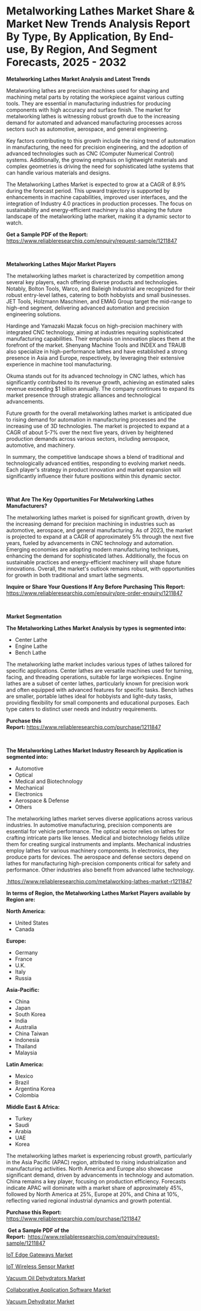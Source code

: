 <p><h1>Metalworking Lathes Market Share & Market New Trends Analysis Report By Type, By Application, By End-use, By Region, And Segment Forecasts, 2025 - 2032</h1></p><p><strong>Metalworking Lathes Market Analysis and Latest Trends</strong></p>
<p><p>Metalworking lathes are precision machines used for shaping and machining metal parts by rotating the workpiece against various cutting tools. They are essential in manufacturing industries for producing components with high accuracy and surface finish. The market for metalworking lathes is witnessing robust growth due to the increasing demand for automated and advanced manufacturing processes across sectors such as automotive, aerospace, and general engineering.</p><p>Key factors contributing to this growth include the rising trend of automation in manufacturing, the need for precision engineering, and the adoption of advanced technologies such as CNC (Computer Numerical Control) systems. Additionally, the growing emphasis on lightweight materials and complex geometries is driving the need for sophisticated lathe systems that can handle various materials and designs.</p><p>The Metalworking Lathes Market is expected to grow at a CAGR of 8.9% during the forecast period. This upward trajectory is supported by enhancements in machine capabilities, improved user interfaces, and the integration of Industry 4.0 practices in production processes. The focus on sustainability and energy-efficient machinery is also shaping the future landscape of the metalworking lathe market, making it a dynamic sector to watch.</p></p>
<p><strong>Get a Sample PDF of the Report:&nbsp;</strong> <a href="https://www.reliableresearchiq.com/enquiry/request-sample/1211847?utm_campaign=1144&utm_medium=2&utm_source=Github&utm_content=ia&utm_term=24032025&utm_id=metalworking-lathes">https://www.reliableresearchiq.com/enquiry/request-sample/1211847</a></p>
<p>&nbsp;</p>
<p><strong>Metalworking Lathes Major Market Players</strong></p>
<p><p>The metalworking lathes market is characterized by competition among several key players, each offering diverse products and technologies. Notably, Bolton Tools, Warco, and Baileigh Industrial are recognized for their robust entry-level lathes, catering to both hobbyists and small businesses. JET Tools, Holzmann Maschinen, and EMAG Group target the mid-range to high-end segment, delivering advanced automation and precision engineering solutions.</p><p>Hardinge and Yamazaki Mazak focus on high-precision machinery with integrated CNC technology, aiming at industries requiring sophisticated manufacturing capabilities. Their emphasis on innovation places them at the forefront of the market. Shenyang Machine Tools and INDEX and TRAUB also specialize in high-performance lathes and have established a strong presence in Asia and Europe, respectively, by leveraging their extensive experience in machine tool manufacturing.</p><p>Okuma stands out for its advanced technology in CNC lathes, which has significantly contributed to its revenue growth, achieving an estimated sales revenue exceeding $1 billion annually. The company continues to expand its market presence through strategic alliances and technological advancements.</p><p>Future growth for the overall metalworking lathes market is anticipated due to rising demand for automation in manufacturing processes and the increasing use of 3D technologies. The market is projected to expand at a CAGR of about 5-7% over the next five years, driven by heightened production demands across various sectors, including aerospace, automotive, and machinery.</p><p>In summary, the competitive landscape shows a blend of traditional and technologically advanced entities, responding to evolving market needs. Each player's strategy in product innovation and market expansion will significantly influence their future positions within this dynamic sector.</p></p>
<p>&nbsp;</p>
<p><strong>What Are The Key Opportunities For Metalworking Lathes Manufacturers?</strong></p>
<p><p>The metalworking lathes market is poised for significant growth, driven by the increasing demand for precision machining in industries such as automotive, aerospace, and general manufacturing. As of 2023, the market is projected to expand at a CAGR of approximately 5% through the next five years, fueled by advancements in CNC technology and automation. Emerging economies are adopting modern manufacturing techniques, enhancing the demand for sophisticated lathes. Additionally, the focus on sustainable practices and energy-efficient machinery will shape future innovations. Overall, the market's outlook remains robust, with opportunities for growth in both traditional and smart lathe segments.</p></p>
<p><strong>Inquire or Share Your Questions If Any Before Purchasing This Report:</strong> <a href="https://www.reliableresearchiq.com/enquiry/pre-order-enquiry/1211847?utm_campaign=1144&utm_medium=2&utm_source=Github&utm_content=ia&utm_term=24032025&utm_id=metalworking-lathes">https://www.reliableresearchiq.com/enquiry/pre-order-enquiry/1211847</a></p>
<p>&nbsp;</p>
<p><strong>Market Segmentation</strong></p>
<p><strong>The Metalworking Lathes Market Analysis by types is segmented into:</strong></p>
<p><ul><li>Center Lathe</li><li>Engine Lathe</li><li>Bench Lathe</li></ul></p>
<p><p>The metalworking lathe market includes various types of lathes tailored for specific applications. Center lathes are versatile machines used for turning, facing, and threading operations, suitable for large workpieces. Engine lathes are a subset of center lathes, particularly known for precision work and often equipped with advanced features for specific tasks. Bench lathes are smaller, portable lathes ideal for hobbyists and light-duty tasks, providing flexibility for small components and educational purposes. Each type caters to distinct user needs and industry requirements.</p></p>
<p><strong>Purchase this Report:&nbsp;</strong><a href="https://www.reliableresearchiq.com/purchase/1211847?utm_campaign=1144&utm_medium=2&utm_source=Github&utm_content=ia&utm_term=24032025&utm_id=metalworking-lathes">https://www.reliableresearchiq.com/purchase/1211847</a></p>
<p>&nbsp;</p>
<p><strong>The Metalworking Lathes Market Industry Research by Application is segmented into:</strong></p>
<p><ul><li>Automotive</li><li>Optical</li><li>Medical and Biotechnology</li><li>Mechanical</li><li>Electronics</li><li>Aerospace & Defense</li><li>Others</li></ul></p>
<p><p>The metalworking lathes market serves diverse applications across various industries. In automotive manufacturing, precision components are essential for vehicle performance. The optical sector relies on lathes for crafting intricate parts like lenses. Medical and biotechnology fields utilize them for creating surgical instruments and implants. Mechanical industries employ lathes for various machinery components. In electronics, they produce parts for devices. The aerospace and defense sectors depend on lathes for manufacturing high-precision components critical for safety and performance. Other industries also benefit from advanced lathe technology.</p></p>
<p><a href="https://www.reliableresearchiq.com/metalworking-lathes-market-r1211847?utm_campaign=1144&utm_medium=2&utm_source=Github&utm_content=ia&utm_term=24032025&utm_id=metalworking-lathes">&nbsp;https://www.reliableresearchiq.com/metalworking-lathes-market-r1211847</a></p>
<p><strong>In terms of Region, the Metalworking Lathes Market Players available by Region are:</strong></p>
<p>
    <p> <strong> North America: </strong>
        <ul>
            <li>United States</li>
            <li>Canada</li>
        </ul>
        </p> 
    <p> <strong> Europe: </strong>
        <ul>
            <li>Germany</li>
            <li>France</li>
            <li>U.K.</li>
            <li>Italy</li>
            <li>Russia</li>
        </ul>
        </p> 
    <p> <strong> Asia-Pacific: </strong>
        <ul>
            <li>China</li>
            <li>Japan</li>
            <li>South Korea</li>
            <li>India</li>
            <li>Australia</li>
            <li>China Taiwan</li>
            <li>Indonesia</li>
            <li>Thailand</li>
            <li>Malaysia</li>
        </ul>
        </p> 
    <p> <strong> Latin America: </strong>
        <ul>
            <li>Mexico</li>
            <li>Brazil</li>
            <li>Argentina Korea</li>
            <li>Colombia</li>
        </ul>
        </p> 
    <p> <strong> Middle East & Africa: </strong>
        <ul>
            <li>Turkey</li>
            <li>Saudi</li>
            <li>Arabia</li>
            <li>UAE</li>
            <li>Korea</li>
        </ul>
    </p>
    </p>
<p><p>The metalworking lathes market is experiencing robust growth, particularly in the Asia Pacific (APAC) region, attributed to rising industrialization and manufacturing activities. North America and Europe also showcase significant demand, driven by advancements in technology and automation. China remains a key player, focusing on production efficiency. Forecasts indicate APAC will dominate with a market share of approximately 45%, followed by North America at 25%, Europe at 20%, and China at 10%, reflecting varied regional industrial dynamics and growth potential.</p></p>
<p><strong>Purchase this Report: </strong><a href="https://www.reliableresearchiq.com/purchase/1211847?utm_campaign=1144&utm_medium=2&utm_source=Github&utm_content=ia&utm_term=24032025&utm_id=metalworking-lathes">https://www.reliableresearchiq.com/purchase/1211847</a></p>
<p>&nbsp;<strong>Get a Sample PDF of the Report:&nbsp;&nbsp;</strong><a href="https://www.reliableresearchiq.com/enquiry/request-sample/1211847?utm_campaign=1144&utm_medium=2&utm_source=Github&utm_content=ia&utm_term=24032025&utm_id=metalworking-lathes">https://www.reliableresearchiq.com/enquiry/request-sample/1211847</a></p>
<p><strong></strong></p>
<p><p><a href="https://github.com/alasmyayock/Market-Research-Report-List-1/blob/main/iot-edge-gateways-market.md?utm_campaign=1144&utm_medium=2&utm_source=Github&utm_content=ia&utm_term=24032025&utm_id=metalworking-lathes">IoT Edge Gateways Market</a></p><p><a href="https://github.com/celpabembes/Market-Research-Report-List-1/blob/main/iot-wireless-sensor-market.md?utm_campaign=1144&utm_medium=2&utm_source=Github&utm_content=ia&utm_term=24032025&utm_id=metalworking-lathes">IoT Wireless Sensor Market</a></p><p><a href="https://github.com/gunbybeahmg1/Market-Research-Report-List-1/blob/main/vacuum-oil-dehydrators-market.md?utm_campaign=1144&utm_medium=2&utm_source=Github&utm_content=ia&utm_term=24032025&utm_id=metalworking-lathes">Vacuum Oil Dehydrators Market</a></p><p><a href="https://github.com/memorirummy/Market-Research-Report-List-1/blob/main/collaborative-application-software-market.md?utm_campaign=1144&utm_medium=2&utm_source=Github&utm_content=ia&utm_term=24032025&utm_id=metalworking-lathes">Collaborative Application Software Market</a></p><p><a href="https://github.com/voetzeszuh/Market-Research-Report-List-1/blob/main/vacuum-dehydrator-market.md?utm_campaign=1144&utm_medium=2&utm_source=Github&utm_content=ia&utm_term=24032025&utm_id=metalworking-lathes">Vacuum Dehydrator Market</a></p></p>
